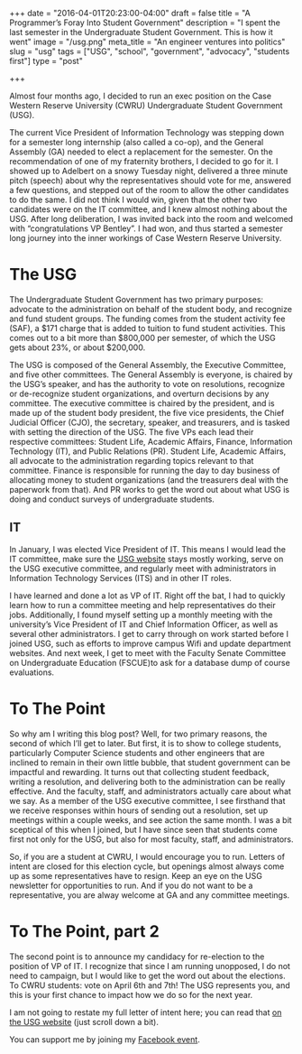 +++
date = "2016-04-01T20:23:00-04:00"
draft = false
title = "A Programmer’s Foray Into Student Government"
description = "I spent the last semester in the Undergraduate Student Government. This is how it went"
image = "/usg.png"
meta_title = "An engineer ventures into politics"
slug = "usg"
tags = ["USG", "school", "government", "advocacy", "students first"]
type = "post"

+++

Almost four months ago, I decided to run an exec position on the Case Western
Reserve University (CWRU) Undergraduate Student Government (USG).

The current Vice President of Information Technology was stepping down for
a semester long internship (also called a co-op), and the General Assembly (GA)
needed to elect a replacement for the semester. On the recommendation of one of
my fraternity brothers, I decided to go for it. I showed up to Adelbert on
a snowy Tuesday night, delivered a three minute pitch (speech) about why the
representatives should vote for me, answered a few questions, and stepped out of
the room to allow the other candidates to do the same. I did not think I would
win, given that the other two candidates were on the IT committee, and I knew
almost nothing about the USG. After long deliberation, I was invited back into
the room and welcomed with “congratulations VP Bentley”. I had won, and thus
started a semester long journey into the inner workings of Case Western Reserve
University.

The USG
===
The Undergraduate Student Government has two primary purposes: advocate to the
administration on behalf of the student body, and recognize and fund student
groups. The funding comes from the student activity fee (SAF), a $171 charge
that is added to tuition to fund student activities. This comes out to a bit
more than $800,000 per semester, of which the USG gets about 23%, or about
$200,000.

The USG is composed of the General Assembly, the Executive Committee, and five
other committees. The General Assembly is everyone, is chaired by the USG’s
speaker, and has the authority to vote on resolutions, recognize or de-recognize
student organizations, and overturn decisions by any committee. The executive
committee is chaired by the president, and is made up of the student body
president, the five vice presidents, the Chief Judicial Officer (CJO), the
secretary, speaker, and treasurers, and is tasked with setting the direction of
the USG. The five VPs each lead their respective committees: Student Life,
Academic Affairs, Finance, Information Technology (IT), and Public Relations
(PR). Student Life, Academic Affairs, all advocate to the administration
regarding topics relevant to that committee. Finance is responsible for running
the day to day business of allocating money to student organizations (and the
treasurers deal with the paperwork from that). And PR works to get the word out
about what USG is doing and conduct surveys of undergraduate students.

IT
---
In January, I was elected Vice President of IT. This means I would lead the IT
committee, make sure the [USG website](http://usg.case.edu) stays mostly
working, serve on the USG executive committee, and regularly meet with
administrators in Information Technology Services (ITS) and in other IT roles.

I have learned and done a lot as VP of IT. Right off the bat, I had to quickly
learn how to run a committee meeting and help representatives do their jobs.
Additionally, I found myself setting up a monthly meeting with the university’s
Vice President of IT and Chief Information Officer, as well as several other
administrators. I get to carry through on work started before I joined USG, such
as efforts to improve campus Wifi and update department websites. And next week,
I get to meet with the Faculty Senate Committee on Undergraduate Education
(FSCUE)to ask for a database dump of course evaluations.

To The Point
===
So why am I writing this blog post? Well, for two primary reasons, the second of
which I’ll get to later. But first, it is to show to college students,
particularly Computer Science students and other engineers that are inclined to
remain in their own little bubble, that student government can be impactful and
rewarding. It turns out that collecting student feedback, writing a resolution,
and delivering both to the administration can be really effective. And the
faculty, staff, and administrators actually care about what we say. As a member
of the USG executive committee, I see firsthand that we receive responses within
hours of sending out a resolution, set up meetings within a couple weeks, and
see action the same month. I was a bit sceptical of this when I joined, but
I have since seen that students come first not only for the USG, but also for
most faculty, staff, and administrators.

So, if you are a student at CWRU, I would encourage you to run. Letters of
intent are closed for this election cycle, but openings almost always come up as
some representatives have to resign. Keep an eye on the USG newsletter for
opportunities to run. And if you do not want to be a representative, you are
alway welcome at GA and any committee meetings.

To The Point, part 2
===
The second point is to announce my candidacy for re-election to the position of
VP of IT. I recognize that since I am running unopposed, I do not need to
campaign, but I would like to get the word out about the elections. To CWRU
students: vote on April 6th and 7th! The USG represents you, and this is your
first chance to impact how we do so for the next year.

I am not going to restate my full letter of intent here; you can read that [on
the USG website](http://usg.case.edu/election_letters_16s) (just scroll down
a bit).

You can support me by joining my [Facebook
event](https://www.facebook.com/events/842144772564107/).
